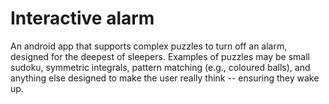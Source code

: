 # Interactive alarm

An android app that supports complex puzzles to turn off an alarm, designed for
the deepest of sleepers. Examples of puzzles may be small sudoku, symmetric
integrals, pattern matching (e.g., coloured balls), and anything else designed
to make the user really think -- ensuring they wake up.